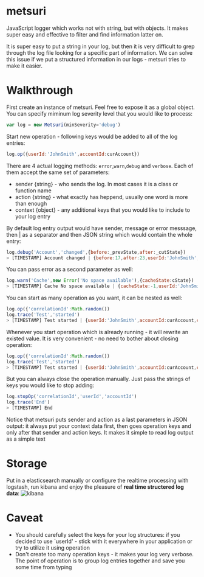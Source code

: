 # metsuri
JavaScript logger which works not with string, but with objects. It makes super easy and effective to filter and find information latter on.

It is super easy to put a string in your log, but then it is very difficult to grep through the log file looking for a specific part of information. We can solve this issue if we put a structured information in our logs - metsuri tries to make it easier.

# Walkthrough
First create an instance of metsuri. Feel free to expose it as a global object. You can specify miminum log severity level that you would like to process:
``` javascript
var log = new Metsuri(minSeverity='debug')
```
Start new operation - following keys would be added to all of the log entries:
``` javascript
log.op({userId:'JohnSmith',accountId:curAccount}) 
```
There are 4 actual logging methods: `error`,`warn`,`debug` and `verbose`. Each of them accept the same set of parameters:
- sender {string} - who sends the log. In most cases it is a class or function name
- action {string} - what exactly has heppend, usually one word is more than enough
- context {object} - any additional keys that you would like to include to your log entry

By default log entry output would have sender, message or error messsage, then | as a separator and then JSON string which would contain the whole entry:
``` javascript
log.debug('Account','changed',{before:_prevState,after:_cutState})
> [TIMESTAMP] Account changed | {before:17,after:23,userId:'JohnSmith',accountId:23,sender:'Account',action:'changed',}
```

You can pass error as a second parameter as well:
``` javascript
log.warn('Cache',new Error('No space available'),{cacheState:cState})
> [TIMESTAMP] Cache No space available | {cacheState:-1,userId:'JohnSmith',accountId:23,sender:'Cache',err:'Cache is broken',trace:"Error: Cache is broken\nat <anonymous>:2:4..."}
```
You can start as many operation as you want, it can be nested as well:
``` javascript
log.op({'correlationId':Math.random())
log.trace('Test','started') 
> [TIMESTAMP] Test started | {userId:'JohnSmith',accountId:curAccount,correlationId:0.8854716555215418,sender:'Test',action:'started'}
```

Whenever you start operation which is already running - it will rewrite an existed value. It is very convenient - no need to bother about closing operation:
``` javascript
log.op({'correlationId':Math.random())
log.trace('Test','started') 
> [TIMESTAMP] Test started | {userId:'JohnSmith',accountId:curAccount,correlationId:0.8237492183742932,sender:'Test',action:'started'}
```

But you can always close the operation manually. Just pass the strings of keys you would like to stop adding:
``` javascript
log.stopOp('correlationId','userId','accountId')
log.trace('End')
> [TIMESTAMP] End
```
Notice that metsuri puts sender and action as a last parameters in JSON output: it always put your context data first, then goes operation keys and only after that sender and action keys. It makes it simple to read log output as a simple text

# Storage
Put in a elasticsearch manually or configure the realtime processing with logstash, run kibana and enjoy the pleasure of **real time structered log data**:
![kibana](http://bezha.od.ua/wp-content/uploads/2012/04/Kibana.png)

# Caveat
- You should carefully select the keys for your log structures: if you decided to use `userId' - stick with it everywhere in your application or try to utilize it using operation
- Don't create too many operation keys - it makes your log very verbose. The point of operation is to group log entries together and save you some time from typing
